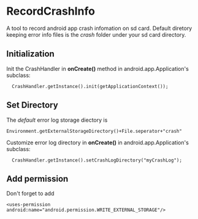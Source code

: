 # RecordCrashInfo
A tool to record android app crash infomation on sd card. Default diretory keeping error info files is the *crash* folder under your sd card directory.

## Initialization

Init the CrashHandler in **onCreate()** method in android.app.Application's subclass:
```
  CrashHandler.getInstance().init(getApplicationContext());
```

## Set Directory
The *default* error log storage diectory is 
```
Environment.getExternalStorageDirectory()+File.seperator+"crash"
```

Customize error log directory in **onCreate()** in android.app.Application's subclass:
```
  CrashHandler.getInstance().setCrashLogDirectory("myCrashLog");
```

## Add permission
Don't forget to add 
```
<uses-permission android:name="android.permission.WRITE_EXTERNAL_STORAGE"/>
```

